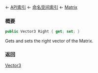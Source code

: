 ← [API索引](Api-Index) ← [命名空间索引](Namespace-Index) ← [Matrix](VRageMath.Matrix)

### 概要

```csharp
public Vector3 Right { get; set; }
```

Gets and sets the right vector of the Matrix.

### 返回

[Vector3](VRageMath.Vector3)

